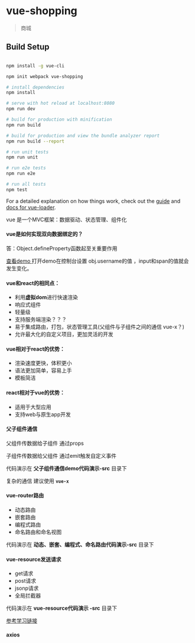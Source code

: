 # vue-shopping

> 商城

## Build Setup

``` bash

npm install -g vue-cli

npm init webpack vue-shopping

# install dependencies
npm install

# serve with hot reload at localhost:8080
npm run dev

# build for production with minification
npm run build

# build for production and view the bundle analyzer report
npm run build --report

# run unit tests
npm run unit

# run e2e tests
npm run e2e

# run all tests
npm test
```

For a detailed explanation on how things work, check out the [guide](http://vuejs-templates.github.io/webpack/) and [docs for vue-loader](http://vuejs.github.io/vue-loader).



vue 是一个MVC框架：数据驱动、状态管理、组件化

#### vue是如何实现双向数据绑定的？ 

答：Object.defineProperty函数起至关重要作用

 [查看demo ](https://shaniawei.github.io/vue-mongoDB-node/Bi-directional-data-binding.html) 打开demo在控制台设置 obj.username的值 ，input和span的值就会发生变化。



#### vue和react的相同点：

- 利用**虚拟dom**进行快速渲染
- 响应式组件
- 轻量级
- 支持服务端渲染？？？
- 易于集成路由，打包，状态管理工具(父组件与子组件之间的通信 vue-x？)
- 允许最大化的自定义项目，更加灵活的开发



#### vue相对于react的优势：

- 渲染速度更快，体积更小
- 语法更加简单，容易上手
- 模板简洁



#### react相对于vue的优势：

- 适用于大型应用
- 支持web与原生app开发



#### 父子组件通信

父组件传数据给子组件 通过props

子组件传数据给父组件 通过emit触发自定义事件

代码演示在 **父子组件通信demo代码演示-src** 目录下

复杂的通信 建议使用 **`vue-x`**

#### vue-router路由

- 动态路由
- 嵌套路由
- 编程式路由
- 命名路由和命名视图

代码演示在 **动态、嵌套、编程式、命名路由代码演示-src** 目录下

#### vue-resource发送请求

- get请求
- post请求
- jsonp请求
- 全局拦截器

代码演示在 **vue-resource代码演示 -src** 目录下

[参考学习链接](https://www.cnblogs.com/chenhuichao/p/8308993.html)

#### axios